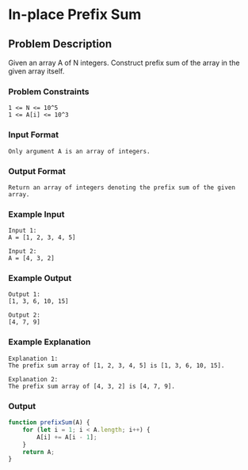 # In-place Prefix Sum

## Problem Description
Given an array A of N integers. Construct prefix sum of the array in the given array itself.

### Problem Constraints
````
1 <= N <= 10^5
1 <= A[i] <= 10^3
````

### Input Format
````
Only argument A is an array of integers.
````

### Output Format
````
Return an array of integers denoting the prefix sum of the given array.
````

### Example Input
````
Input 1:
A = [1, 2, 3, 4, 5]

Input 2:
A = [4, 3, 2]
````

### Example Output
````
Output 1:
[1, 3, 6, 10, 15]

Output 2:
[4, 7, 9]
````

### Example Explanation
````
Explanation 1:
The prefix sum array of [1, 2, 3, 4, 5] is [1, 3, 6, 10, 15].

Explanation 2:
The prefix sum array of [4, 3, 2] is [4, 7, 9].
````

### Output

``` javascript showLineNumbers copy filename="JavaScript"
function prefixSum(A) {
    for (let i = 1; i < A.length; i++) {
        A[i] += A[i - 1];
    }
    return A;
}
```